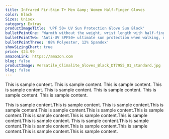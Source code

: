```yaml
---
title: Infrared Fir-Skin T+ Men &amp; Women Half-Finger Gloves
color: Black
Sizes: Unisex
category: Extras
productImageTitle: 'UPF 50+ UV Sun Protection Glove Sun Block'
bulletPointOne: 'Warmth without the weight, wrist length with half-finger coverage'
bulletPointTwo: 'Anti-UV SPF50+ ultimate sun protection when walking, driving, outdoors'
bulletPointThree: '88% Polyester, 12% Spandex'
showSizingChart: true
price: $24.99
amazonLink: https://amazon.com
blog: false
productImage: Versatile_Climalite_Gloves_Black_DT7955_01_standard.jpg
blog: false
---
```


This is sample content. This is sample content. This is sample content. This is sample content. This is sample content. This is sample content.
This is sample content.
This is sample content.

This is sample content.This is sample content.
This is sample content.This is sample content.This is sample content.This is sample content.This is sample content.This is sample content.This is sample content.This is sample content.This is sample content.
This is sample content.This is sample content.This is sample content.This is sample content.This is sample content.This is sample content.This is sample content.